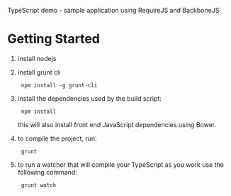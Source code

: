TypeScript demo - sample application using RequireJS and BackboneJS

Getting Started
===================

1) install nodejs

2) install grunt cli

        npm install -g grunt-cli
        
3) install the dependencies used by the build script:

        npm install
        
   this will also install front end JavaScript dependencies using Bower. 
   
4) to compile the project, run:

        grunt

5) to run a watcher that will compile your TypeScript as you work use the following command:

        grunt watch
